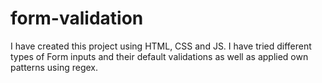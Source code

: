 # form-validation
I have created this project using HTML, CSS and JS. I have tried different types of Form inputs and their default validations as well as applied own patterns using regex.
